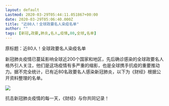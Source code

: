 ```yaml
---
layout: default
Lastmod: 2020-03-29T05:44:11.051867+00:00
date: 2020-03-29T05:06:40.000Z
title: "近80人！全球政要名人染疫名单"
author: ""
tags: [新冠,政要,肺炎,名人,疫情,80,全球,名单]
---
```


原标题：近80人！全球政要名人染疫名单

新冠肺炎疫情已蔓延影响全球近200个国家和地区，先后确诊感染的全球政要名人格外引人关注，他们是这场疫情有多严重的缩影，也是全球携手抗疫的重要推动力。据不完全统计，已有近80名政要名人感染新冠肺炎，以下为《财经》根据公开资料整理的名单。

![](https://images.weserv.nl/?url=http%3A//f.sinaimg.cn/translate/30/w2048h24382/20200329/10a0-irpunah0716100.jpg)

抗击新冠肺炎疫情的每一天，《财经》与你共同记录！

